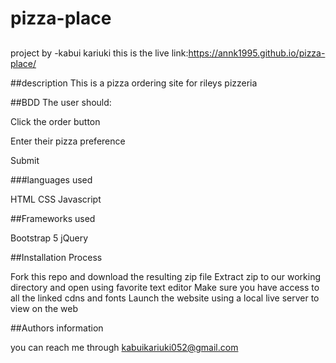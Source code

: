 # pizza-place
##
project by -kabui kariuki
this is the live link:https://annk1995.github.io/pizza-place/

##description
This is a pizza ordering site for rileys pizzeria

##BDD
The user should:

Click the order button

Enter their pizza preference

Submit

###languages used

HTML
CSS
Javascript

##Frameworks used

Bootstrap 5
jQuery

##Installation Process

Fork this repo and download the resulting zip file
Extract zip to our working directory and open using favorite text editor
Make sure you have access to all the linked cdns and fonts
Launch the website using a local live server to view on the web

##Authors information

you can reach me through kabuikariuki052@gmail.com
